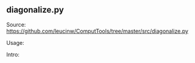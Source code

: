 ## diagonalize.py

Source: https://github.com/leucinw/ComputTools/tree/master/src/diagonalize.py

Usage:

Intro:


